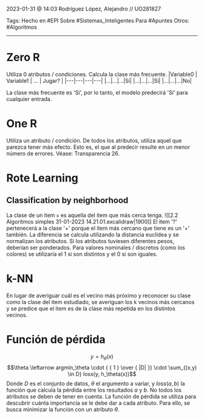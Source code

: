 2023-01-31 @ 14:03
Rodríguez López, Alejandro // UO281827

Tags:
	Hecho en #EPI
	Sobre #Sistemas_Inteligentes 
	Para #Apuntes 
	Otros: #Algoritmos
<hr>


# Zero R
Utiliza 0 atributos / condiciones. Calcula la clase más frecuente.
|Variable0 | Variable1 | ... | Jugar? |
|---|---|---|---|
|...|...|...|Sí|
|...|...|...|Sí|
|...|...|...|No|

La clase más frecuente es 'Sí', por lo tanto, el modelo predecirá 'Sí' para cualquier entrada.

# One R
Utiliza un atributo / condición.
De todos los atributos, utiliza aquel que parezca tener más efecto. Esto es, el que al predecir resulte en un menor número de errores.
Véase: Transparencia 26.

# Rote Learning

## Classification by neighborhood
La clase de un item `x` es aquella del item que más cerca tenga.
![[2.2 Algoritmos simples 31-01-2023 14.21.01.excalidraw|1900]]
El item '?' pertenecerá a la clase '+' porque el ítem más cercano que tiene es un '+' también. La diferencia se calcula utilizando la distancia euclídea y se normalizan los atributos. Si los atributos tuviesen diferentes pesos, deberían ser ponderados. Para valores nominales / discretos (como los colores) se utilizaría el 1 si son distintos y el 0 si son iguales.

# k-NN
En lugar de averiguar cuál es el vecino más próximo y reconocer su clase como la clase del item estudiado, se averiguan los k vecinos más cercanos y se predice que el item es de la clase más repetida en los distintos vecinos.

# Función de pérdida

$$y = h_\theta(x)$$
$$\theta \leftarrow argmin_\theta \cdot { { 1 } \over { |D| }} \cdot \sum_{(x,y) \in D} loss(y, h_\theta(x))$$
Donde $D$ es el conjunto de datos, $\theta$ el argumento a variar, y $loss(a, b)$ la función que calcula la pérdida entre los resultados $a$ y $b$.
No todos los atributos se deben de tener en cuenta. La función de pérdida se utiliza para descubrir cuánta importancia se le debe dar a cada atributo. Para ello, se busca minimizar la función con un atributo $\theta$.
